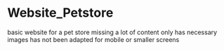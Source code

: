 # Website_Petstore
 basic website for a pet store
 missing a lot of content only has necessary images 
 has not been adapted for mobile or smaller screens 
